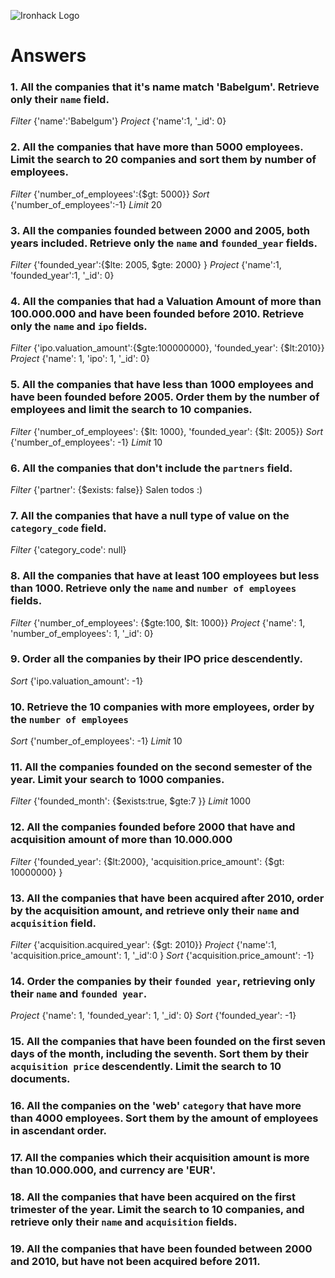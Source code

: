 ![Ironhack Logo](https://i.imgur.com/1QgrNNw.png)

# Answers

### 1. All the companies that it's name match 'Babelgum'. Retrieve only their `name` field.

*Filter* 
{'name':'Babelgum'}
*Project*
{'name':1, '_id': 0}

### 2. All the companies that have more than 5000 employees. Limit the search to 20 companies and sort them by **number of employees**.

*Filter* 
{'number_of_employees':{$gt: 5000}}
*Sort* 
{'number_of_employees':-1}
*Limit* 
20

### 3. All the companies founded between 2000 and 2005, both years included. Retrieve only the `name` and `founded_year` fields.

*Filter* 
{'founded_year':{$lte: 2005, $gte: 2000} }
*Project* 
{'name':1, 'founded_year':1, '_id': 0}

### 4. All the companies that had a Valuation Amount of more than 100.000.000 and have been founded before 2010. Retrieve only the `name` and `ipo` fields.
 *Filter*
{'ipo.valuation_amount':{$gte:100000000}, 'founded_year': {$lt:2010}}
 *Project*
{'name': 1, 'ipo': 1, '_id': 0}

### 5. All the companies that have less than 1000 employees and have been founded before 2005. Order them by the number of employees and limit the search to 10 companies.
*Filter*
{'number_of_employees': {$lt: 1000}, 'founded_year': {$lt: 2005}}
*Sort*
{'number_of_employees': -1}
*Limit*
10

### 6. All the companies that don't include the `partners` field.
*Filter*
{'partner': {$exists: false}}
Salen todos :)

### 7. All the companies that have a null type of value on the `category_code` field.
*Filter*
{'category_code': null}

### 8. All the companies that have at least 100 employees but less than 1000. Retrieve only the `name` and `number of employees` fields.
*Filter*
{'number_of_employees': {$gte:100, $lt: 1000}}
*Project* 
{'name': 1, 'number_of_employees': 1, '_id': 0}

### 9. Order all the companies by their IPO price descendently.

*Sort*
{'ipo.valuation_amount': -1}

### 10. Retrieve the 10 companies with more employees, order by the `number of employees`
*Sort*
{'number_of_employees': -1}
*Limit*
10

### 11. All the companies founded on the second semester of the year. Limit your search to 1000 companies.
*Filter*
{'founded_month': {$exists:true, $gte:7 }}
*Limit*
1000
<!-- ### 12. All the companies that have been 'deadpooled' after the third year. -->

<!-- Your Code Goes Here -->

### 12. All the companies founded before 2000 that have and acquisition amount of more than 10.000.000
*Filter*
{'founded_year': {$lt:2000}, 'acquisition.price_amount': {$gt: 10000000} }


### 13. All the companies that have been acquired after 2010, order by the acquisition amount, and retrieve only their `name` and `acquisition` field.
*Filter*
{'acquisition.acquired_year': {$gt: 2010}}
*Project*
{'name':1, 'acquisition.price_amount': 1, '_id':0 }
*Sort*
{'acquisition.price_amount': -1}

### 14. Order the companies by their `founded year`, retrieving only their `name` and `founded year`.
 
 *Project*
 {'name': 1, 'founded_year': 1, '_id': 0}
 *Sort*
 {'founded_year': -1}

### 15. All the companies that have been founded on the first seven days of the month, including the seventh. Sort them by their `acquisition price` descendently. Limit the search to 10 documents.

<!-- Your Code Goes Here -->

### 16. All the companies on the 'web' `category` that have more than 4000 employees. Sort them by the amount of employees in ascendant order.

<!-- Your Code Goes Here -->

### 17. All the companies which their acquisition amount is more than 10.000.000, and currency are 'EUR'.

<!-- Your Code Goes Here -->

### 18. All the companies that have been acquired on the first trimester of the year. Limit the search to 10 companies, and retrieve only their `name` and `acquisition` fields.

<!-- Your Code Goes Here -->

### 19. All the companies that have been founded between 2000 and 2010, but have not been acquired before 2011.

<!-- Your Code Goes Here -->